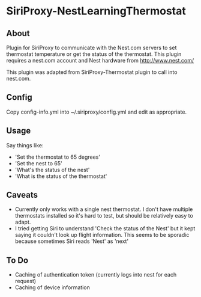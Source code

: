 SiriProxy-NestLearningThermostat
================================
About
-----
Plugin for SiriProxy to communicate with the Nest.com servers to set thermostat temperature or get the status of the thermostat.
This plugin requires a nest.com account and Nest hardware from http://www.nest.com/

This plugin was adapted from SiriProxy-Thermostat plugin to call into nest.com.

Config
------
Copy config-info.yml into ~/.siriproxy/config.yml and edit as appropriate. 

Usage
-----
Say things like:

* 'Set the thermostat to 65 degrees'
* 'Set the nest to 65'
* 'What's the status of the nest'
* 'What is the status of the thermostat'

Caveats
-------
* Currently only works with a single nest thermostat. I don't have multiple thermostats installed so it's hard to test, but should be relatively easy to adapt.
* I tried getting Siri to understand 'Check the status of the Nest' but it kept saying it couldn't look up flight information. This seems to be sporadic because sometimes Siri reads 'Nest' as 'next'

To Do
-----
* Caching of authentication token (currently logs into nest for each request)
* Caching of device information 



